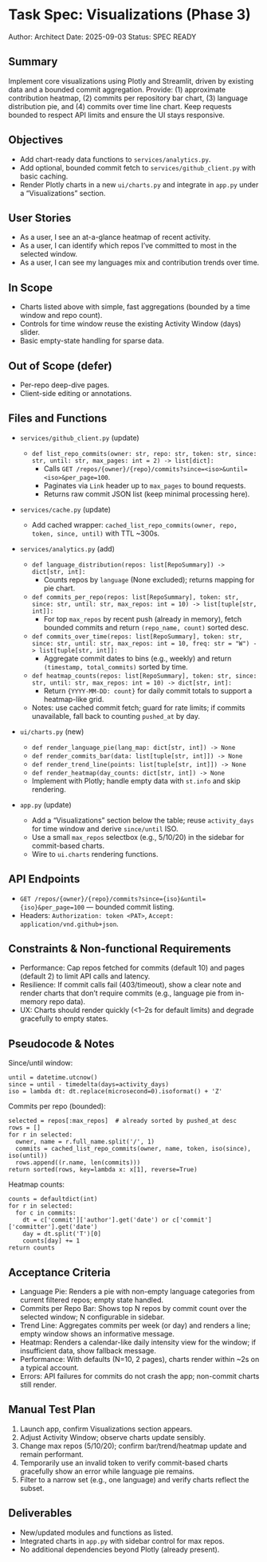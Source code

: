 # Task Spec: Visualizations (Phase 3)

Author: Architect
Date: 2025-09-03
Status: SPEC READY

## Summary
Implement core visualizations using Plotly and Streamlit, driven by existing data and a bounded commit aggregation. Provide: (1) approximate contribution heatmap, (2) commits per repository bar chart, (3) language distribution pie, and (4) commits over time line chart. Keep requests bounded to respect API limits and ensure the UI stays responsive.

## Objectives
- Add chart-ready data functions to `services/analytics.py`.
- Add optional, bounded commit fetch to `services/github_client.py` with basic caching.
- Render Plotly charts in a new `ui/charts.py` and integrate in `app.py` under a “Visualizations” section.

## User Stories
- As a user, I see an at-a-glance heatmap of recent activity.
- As a user, I can identify which repos I’ve committed to most in the selected window.
- As a user, I can see my languages mix and contribution trends over time.

## In Scope
- Charts listed above with simple, fast aggregations (bounded by a time window and repo count).
- Controls for time window reuse the existing Activity Window (days) slider.
- Basic empty-state handling for sparse data.

## Out of Scope (defer)
- Per-repo deep-dive pages.
- Client-side editing or annotations.

## Files and Functions

- `services/github_client.py` (update)
  - `def list_repo_commits(owner: str, repo: str, token: str, since: str, until: str, max_pages: int = 2) -> list[dict]:`
    - Calls `GET /repos/{owner}/{repo}/commits?since=<iso>&until=<iso>&per_page=100`.
    - Paginates via `Link` header up to `max_pages` to bound requests.
    - Returns raw commit JSON list (keep minimal processing here).

- `services/cache.py` (update)
  - Add cached wrapper: `cached_list_repo_commits(owner, repo, token, since, until)` with TTL ~300s.

- `services/analytics.py` (add)
  - `def language_distribution(repos: list[RepoSummary]) -> dict[str, int]:`
    - Counts repos by `language` (None excluded); returns mapping for pie chart.
  - `def commits_per_repo(repos: list[RepoSummary], token: str, since: str, until: str, max_repos: int = 10) -> list[tuple[str, int]]:`
    - For top `max_repos` by recent push (already in memory), fetch bounded commits and return `(repo_name, count)` sorted desc.
  - `def commits_over_time(repos: list[RepoSummary], token: str, since: str, until: str, max_repos: int = 10, freq: str = "W") -> list[tuple[str, int]]:`
    - Aggregate commit dates to bins (e.g., weekly) and return `(timestamp, total_commits)` sorted by time.
  - `def heatmap_counts(repos: list[RepoSummary], token: str, since: str, until: str, max_repos: int = 10) -> dict[str, int]:`
    - Return `{YYYY-MM-DD: count}` for daily commit totals to support a heatmap-like grid.
  - Notes: use cached commit fetch; guard for rate limits; if commits unavailable, fall back to counting `pushed_at` by day.

- `ui/charts.py` (new)
  - `def render_language_pie(lang_map: dict[str, int]) -> None`
  - `def render_commits_bar(data: list[tuple[str, int]]) -> None`
  - `def render_trend_line(points: list[tuple[str, int]]) -> None`
  - `def render_heatmap(day_counts: dict[str, int]) -> None`
  - Implement with Plotly; handle empty data with `st.info` and skip rendering.

- `app.py` (update)
  - Add a “Visualizations” section below the table; reuse `activity_days` for time window and derive `since/until` ISO.
  - Use a small `max_repos` selectbox (e.g., 5/10/20) in the sidebar for commit-based charts.
  - Wire to `ui.charts` rendering functions.

## API Endpoints
- `GET /repos/{owner}/{repo}/commits?since={iso}&until={iso}&per_page=100` — bounded commit listing.
- Headers: `Authorization: token <PAT>`, `Accept: application/vnd.github+json`.

## Constraints & Non‑functional Requirements
- Performance: Cap repos fetched for commits (default 10) and pages (default 2) to limit API calls and latency.
- Resilience: If commit calls fail (403/timeout), show a clear note and render charts that don’t require commits (e.g., language pie from in-memory repo data).
- UX: Charts should render quickly (<1–2s for default limits) and degrade gracefully to empty states.

## Pseudocode & Notes

Since/until window:
```
until = datetime.utcnow()
since = until - timedelta(days=activity_days)
iso = lambda dt: dt.replace(microsecond=0).isoformat() + 'Z'
```

Commits per repo (bounded):
```
selected = repos[:max_repos]  # already sorted by pushed_at desc
rows = []
for r in selected:
  owner, name = r.full_name.split('/', 1)
  commits = cached_list_repo_commits(owner, name, token, iso(since), iso(until))
  rows.append((r.name, len(commits)))
return sorted(rows, key=lambda x: x[1], reverse=True)
```

Heatmap counts:
```
counts = defaultdict(int)
for r in selected:
  for c in commits:
    dt = c['commit']['author'].get('date') or c['commit']['committer'].get('date')
    day = dt.split('T')[0]
    counts[day] += 1
return counts
```

## Acceptance Criteria
- Language Pie: Renders a pie with non-empty language categories from current filtered repos; empty state handled.
- Commits per Repo Bar: Shows top N repos by commit count over the selected window; N configurable in sidebar.
- Trend Line: Aggregates commits per week (or day) and renders a line; empty window shows an informative message.
- Heatmap: Renders a calendar-like daily intensity view for the window; if insufficient data, show fallback message.
- Performance: With defaults (N=10, 2 pages), charts render within ~2s on a typical account.
- Errors: API failures for commits do not crash the app; non-commit charts still render.

## Manual Test Plan
1) Launch app, confirm Visualizations section appears.
2) Adjust Activity Window; observe charts update sensibly.
3) Change max repos (5/10/20); confirm bar/trend/heatmap update and remain performant.
4) Temporarily use an invalid token to verify commit-based charts gracefully show an error while language pie remains.
5) Filter to a narrow set (e.g., one language) and verify charts reflect the subset.

## Deliverables
- New/updated modules and functions as listed.
- Integrated charts in `app.py` with sidebar control for max repos.
- No additional dependencies beyond Plotly (already present).

